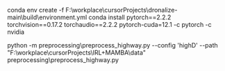 conda env create -f F:\workplace\cursorProjects\dronalize-main\build\environment.yml
conda install pytorch==2.2.2 torchvision==0.17.2 torchaudio==2.2.2 pytorch-cuda=12.1 -c pytorch -c nvidia

python -m preprocessing\preprocess_highway.py --config 'highD' --path "F:\workplace\cursorProjects\IRL+MAMBA\data"
preprocessing\preprocess_highway.py